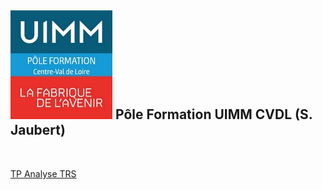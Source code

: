 ## ![Logo UIMM](logo_uimm_placeholder.jpg) Pôle Formation UIMM CVDL (S. Jaubert) 

<br>

[TP Analyse TRS](https://sjaubert.github.io/bachelor-uimmcvdl/TP_Analyse_TRS.html?target=_blank)



